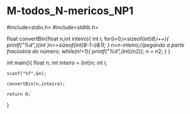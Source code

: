 # M-todos_N-mericos_NP1
#include<stdio.h>
#include<stdlib.h>

float convertBin(float n,int inteiro){
	int i;
	for(i=0;i<sizeof(int)*8;i++){
		printf("%d",((int )n>>sizeof(int)*8-1-i)&1);
	}
	n=n-inteiro;//pegando a parte fracioária do número;
	while(n!=1){
		printf("%d",(int)(n*2));
		n = n*2;
	}
}


 int main(){
	float n;
	int inteiro = (int)n;
	int i;
	
	scanf("%f",&n);
	
	convertBin(n,inteiro);
	
	return 0;

}
